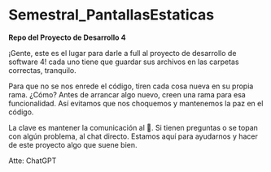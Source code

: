 # Semestral_PantallasEstaticas

**Repo del Proyecto de Desarrollo 4**

¡Gente, este es el lugar para darle a full al proyecto de desarrollo de software 4! cada uno tiene que guardar sus archivos en las carpetas correctas, tranquilo.

Para que no se nos enrede el código, tiren cada cosa nueva en su propia rama. ¿Cómo? Antes de arrancar algo nuevo, creen una rama para esa funcionalidad. Así evitamos que nos choquemos y mantenemos la paz en el código.

La clave es mantener la comunicación al 💯. Si tienen preguntas o se topan con algún problema, al chat directo. Estamos aquí para ayudarnos y hacer de este proyecto algo que suene bien.

Atte: ChatGPT
